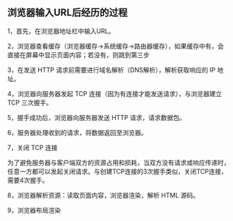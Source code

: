 ## 浏览器输入URL后经历的过程

1，首先，在浏览器地址栏中输入URL。

2，浏览器查看缓存（浏览器缓存->系统缓存->路由器缓存），如果缓存中有，会直接在屏幕中显示页面内容；若没有，则跳到第三步

3，在发送 HTTP 请求前需要进行域名解析（DNS解析），解析获取响应的 IP 地址。

4，浏览器向服务器发起 TCP 连接（因为有连接才能发送请求），与浏览器建立 TCP 三次握手。

5，握手成功后，浏览器向服务器发送 HTTP 请求，请求数据包。

6，服务器处理收到的请求，将数据返回至浏览器。

7，关闭 TCP 连接

  为了避免服务器与客户端双方的资源占用和损耗，当双方没有请求或响应传递时，任意一方都可以发起关闭请求。与创建TCP连接的3次握手类似，关闭TCP连接，需要4次握手。

8，浏览器解析资源：读取页面内容，浏览器渲染，解析 HTML 源码。

9，浏览器布局渲染
